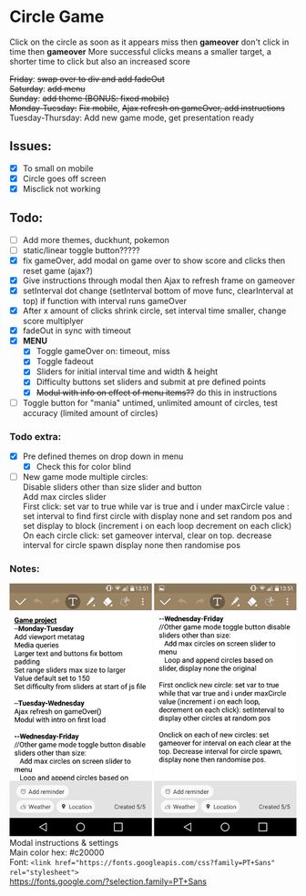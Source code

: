 # Circle Game
Click on the circle as soon as it appears miss then **gameover** don't click in time then **gameover**
More successful clicks means a smaller target, a shorter time to click but also an increased score

~~Friday~~: ~~swap over to div and add fadeOut~~<br>
~~Saturday~~: ~~add menu~~<br>
~~Sunday~~: ~~add theme (BONUS: fixed mobile)~~<br>
~~Monday-Tuesday:~~ ~~Fix mobile~~, ~~Ajax refresh on gameOver, add instructions~~<br>
Tuesday-Thursday: Add new game mode, get presentation ready

## Issues:
- [x] To small on mobile
- [x] Circle goes off screen
- [x] Misclick not working

## Todo:
- [ ] Add more themes, duckhunt, pokemon
- [ ] static/linear toggle button?????
- [x] fix gameOver, add modal on game over to show score and clicks then reset game (ajax?)
- [x] Give instructions through modal then Ajax to refresh frame on gameover
- [x] setInterval dot change (setInterval bottom of move func, clearInterval at top) if function with interval runs gameOver
- [x] After x amount of clicks shrink circle, set interval time smaller, change score multiplyer
- [x] fadeOut in sync with timeout
- [x] **MENU** <br>
    - [x] Toggle gameOver on: timeout, miss
    - [x] Toggle fadeout
    - [x] Sliders for initial interval time and width & height
    - [x] Difficulty buttons set sliders and submit at pre defined points
    - [x] ~~Modul with info on effect of menu items??~~ do this in instructions
- [ ] Toggle button for "mania" untimed, unlimited amount of circles, test accuracy (limited amount of circles)
### Todo extra:
- [x] Pre defined themes on drop down in menu
    - [x] Check this for color blind
- [ ] New game mode multiple circles: <br>
    Disable sliders other than size slider and button  <br>
    Add max circles slider  <br>
    First click: set var to true while var is true and i under maxCircle value : set interval to  find first circle with display none and  set random pos and set display to block
    (increment i on each loop decrement on each click)<br>
    On each circle click: set gameover interval, clear on top. decrease interval for circle spawn display none then randomise pos

### Notes:
![Image of phone notes](Notes/phonenotes.png)
![Image of phone notes2](Notes/phonenotes2.png)<br>
Modal instructions & settings <br>
Main color hex: #c20000 <br>
Font: ```<link href="https://fonts.googleapis.com/css?family=PT+Sans" rel="stylesheet">``` <br>
https://fonts.google.com/?selection.family=PT+Sans
